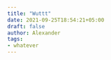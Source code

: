 ```yaml
---
title: "Wuttt"
date: 2021-09-25T18:54:21+05:00
draft: false
author: Alexander
tags:
- whatever
---
```


